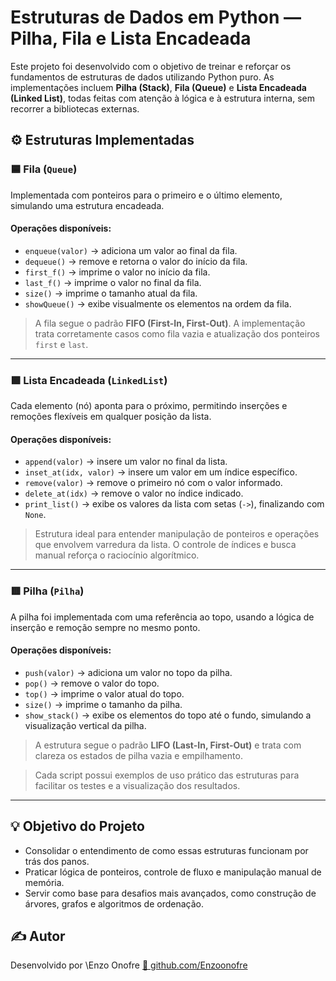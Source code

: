 # Estruturas de Dados em Python — Pilha, Fila e Lista Encadeada

Este projeto foi desenvolvido com o objetivo de treinar e reforçar os fundamentos de estruturas de dados utilizando Python puro. As implementações incluem **Pilha (Stack)**, **Fila (Queue)** e **Lista Encadeada (Linked List)**, todas feitas com atenção à lógica e à estrutura interna, sem recorrer a bibliotecas externas.

## ⚙️ Estruturas Implementadas

### 🟦 Fila (`Queue`)

Implementada com ponteiros para o primeiro e o último elemento, simulando uma estrutura encadeada.

#### Operações disponíveis:

* `enqueue(valor)` → adiciona um valor ao final da fila.
* `dequeue()` → remove e retorna o valor do início da fila.
* `first_f()` → imprime o valor no início da fila.
* `last_f()` → imprime o valor no final da fila.
* `size()` → imprime o tamanho atual da fila.
* `showQueue()` → exibe visualmente os elementos na ordem da fila.

> A fila segue o padrão **FIFO (First-In, First-Out)**. A implementação trata corretamente casos como fila vazia e atualização dos ponteiros `first` e `last`.

---

### 🟩 Lista Encadeada (`LinkedList`)

Cada elemento (nó) aponta para o próximo, permitindo inserções e remoções flexíveis em qualquer posição da lista.

#### Operações disponíveis:

* `append(valor)` → insere um valor no final da lista.
* `inset_at(idx, valor)` → insere um valor em um índice específico.
* `remove(valor)` → remove o primeiro nó com o valor informado.
* `delete_at(idx)` → remove o valor no índice indicado.
* `print_list()` → exibe os valores da lista com setas (`->`), finalizando com `None`.

> Estrutura ideal para entender manipulação de ponteiros e operações que envolvem varredura da lista. O controle de índices e busca manual reforça o raciocínio algorítmico.

---

### 🟥 Pilha (`Pilha`)

A pilha foi implementada com uma referência ao topo, usando a lógica de inserção e remoção sempre no mesmo ponto.

#### Operações disponíveis:

* `push(valor)` → adiciona um valor no topo da pilha.
* `pop()` → remove o valor do topo.
* `top()` → imprime o valor atual do topo.
* `size()` → imprime o tamanho da pilha.
* `show_stack()` → exibe os elementos do topo até o fundo, simulando a visualização vertical da pilha.

> A estrutura segue o padrão **LIFO (Last-In, First-Out)** e trata com clareza os estados de pilha vazia e empilhamento.

> Cada script possui exemplos de uso prático das estruturas para facilitar os testes e a visualização dos resultados.

---

## 💡 Objetivo do Projeto

* Consolidar o entendimento de como essas estruturas funcionam por trás dos panos.
* Praticar lógica de ponteiros, controle de fluxo e manipulação manual de memória.
* Servir como base para desafios mais avançados, como construção de árvores, grafos e algoritmos de ordenação.



## ✍️ Autor

Desenvolvido por \Enzo Onofre
[🔗 github.com/Enzoonofre](https://github.com/Enzoonofre)

